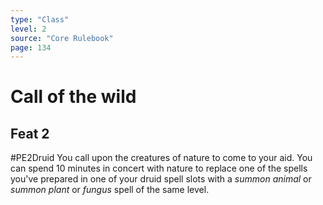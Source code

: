 ```yaml
---
type: "Class"
level: 2
source: "Core Rulebook"
page: 134
---
```

# Call of the wild
## Feat 2
#PE2Druid
You call upon the creatures of nature to come to your aid. You can spend 10 minutes in concert with nature to replace one of the spells you've prepared in one of your druid spell slots with a *summon animal* or *summon plant* or *fungus* spell of the same level.